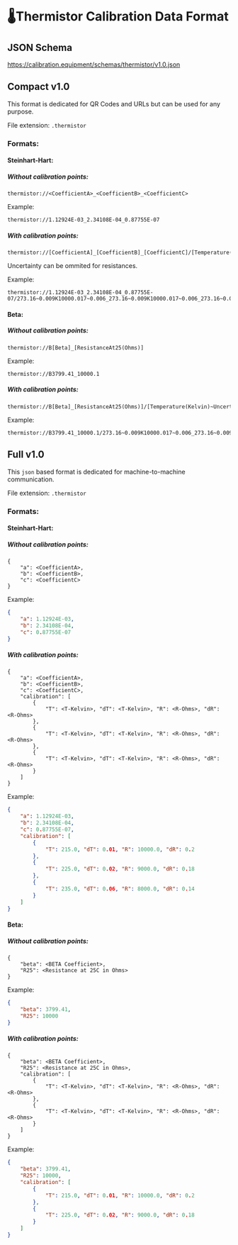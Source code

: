 🌡Thermistor Calibration Data Format
====================================

## JSON Schema

https://calibration.equipment/schemas/thermistor/v1.0.json

## Compact v1.0

This format is dedicated for QR Codes and URLs but can be used for any purpose.

File extension: `.thermistor`

### Formats:

#### Steinhart-Hart: 

##### Without calibration points:

```
thermistor://<CoefficientA>_<CoefficientB>_<CoefficientC>
```

Example:

```
thermistor://1.12924E-03_2.34108E-04_0.87755E-07
```

##### With calibration points:


```
thermistor://[CoefficientA]_[CoefficientB]_[CoefficientC]/[Temperature(Kelvin)~Uncertainty(Kelvin)]K[Resistance(Ohms)~Uncertainty(Ohms)]_Temperature(Kelvin)~Uncertainty(Kelvin)]K[Resistance(Ohms)~Uncertainty(Ohms)_Temperature(Kelvin)~Uncertainty(Kelvin)]K[Resistance(Ohms)~Uncertainty(Ohms)
```

Uncertainty can be ommited for resistances.

Example:

```
thermistor://1.12924E-03_2.34108E-04_0.87755E-07/273.16~0.009K10000.017~0.006_273.16~0.009K10000.017~0.006_273.16~0.009K10000.017~0.006
```

#### Beta: 


##### Without calibration points:

```
thermistor://B[Beta]_[ResistanceAt25(Ohms)]
```

Example:

```
thermistor://B3799.41_10000.1
```

##### With calibration points:

```
thermistor://B[Beta]_[ResistanceAt25(Ohms)]/[Temperature(Kelvin)~Uncertainty(Kelvin)]K[Resistance(Ohms)~Uncertainty(Ohms)]_Temperature(Kelvin)~Uncertainty(Kelvin)]K[Resistance(Ohms)~Uncertainty(Ohms)
```

Example:

```
thermistor://B3799.41_10000.1/273.16~0.009K10000.017~0.006_273.16~0.009K10000.017~0.006
```

## Full v1.0

This `json` based format is dedicated for machine-to-machine communication. 

File extension: `.thermistor`

### Formats:

#### Steinhart-Hart: 

##### Without calibration points:

```
{
	"a": <CoefficientA>, 
	"b": <CoefficientB>, 
	"c": <CoefficientC>
}
```

Example:

```json
{
	"a": 1.12924E-03, 
	"b": 2.34108E-04, 
	"c": 0.87755E-07
}
```

##### With calibration points:


```
{
	"a": <CoefficientA>, 
	"b": <CoefficientB>, 
	"c": <CoefficientC>,
	"calibration": [ 
		{
			"T": <T-Kelvin>, "dT": <T-Kelvin>, "R": <R-Ohms>, "dR": <R-Ohms>
		},
		{
			"T": <T-Kelvin>, "dT": <T-Kelvin>, "R": <R-Ohms>, "dR": <R-Ohms>
		},
		{
			"T": <T-Kelvin>, "dT": <T-Kelvin>, "R": <R-Ohms>, "dR": <R-Ohms>
		}
	]
}
```

Example:

```json
{
	"a": 1.12924E-03, 
	"b": 2.34108E-04, 
	"c": 0.87755E-07,
	"calibration": [
		{
			"T": 215.0, "dT": 0.01, "R": 10000.0, "dR": 0.2
		},
		{
			"T": 225.0, "dT": 0.02, "R": 9000.0, "dR": 0.18
		},
		{
			"T": 235.0, "dT": 0.06, "R": 8000.0, "dR": 0.14
		}
	]
}
```

#### Beta: 

##### Without calibration points:

```
{
	"beta": <BETA Coefficient>, 
	"R25": <Resistance at 25C in Ohms>
}
```

Example:

```json
{
	"beta": 3799.41, 
	"R25": 10000
}
```

##### With calibration points:

```
{
	"beta": <BETA Coefficient>, 
	"R25": <Resistance at 25C in Ohms>,
	"calibration": [
		{
			"T": <T-Kelvin>, "dT": <T-Kelvin>, "R": <R-Ohms>, "dR": <R-Ohms>
		},
		{
			"T": <T-Kelvin>, "dT": <T-Kelvin>, "R": <R-Ohms>, "dR": <R-Ohms>
		}
	]
}
```

Example:

```json
{
	"beta": 3799.41, 
	"R25": 10000, 
	"calibration": [
		{
			"T": 215.0, "dT": 0.01, "R": 10000.0, "dR": 0.2
		},
		{
			"T": 225.0, "dT": 0.02, "R": 9000.0, "dR": 0.18
		}
	]
}
```
